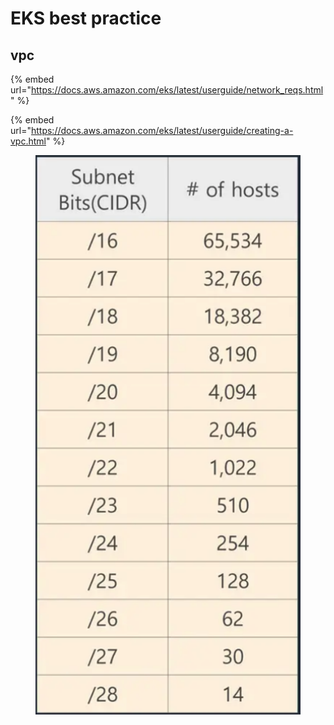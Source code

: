 # EKS best practice

## vpc

{% embed url="https://docs.aws.amazon.com/eks/latest/userguide/network_reqs.html" %}

{% embed url="https://docs.aws.amazon.com/eks/latest/userguide/creating-a-vpc.html" %}

<figure><img src="../.gitbook/assets/image.png" alt=""><figcaption></figcaption></figure>
